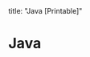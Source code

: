 <frontmatter>
title: "Java [Printable]"
</frontmatter>

<include src="navbar.md" boilerplate />

<link rel="stylesheet" href="{{baseUrl}}/css/textbook.css">

<div class="website-content">

<div id="main">

# Java

<include src="collections/unit-inParent-asFlat-print.md" boilerplate />
<include src="enums/unit-inParent-asFlat-print.md" boilerplate />
<include src="varargs/unit-inParent-asFlat-print.md" boilerplate />
<include src="javaFXBasic/unit-inParent-asFlat-print.md" boilerplate />
<include src="streamsBasic/unit-inParent-asFlat-print.md" boilerplate />

</div>

</div>
